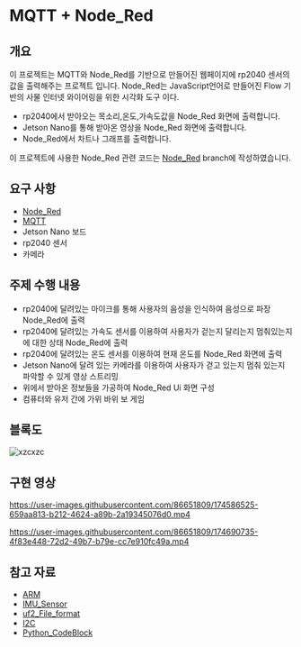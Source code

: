 
# MQTT + Node_Red

## 개요
이 프로젝트는 MQTT와 Node_Red를 기반으로 만들어진 웹페이지에 rp2040 센서의 값을 출력해주는 프로젝트 입니다.
Node_Red는 JavaScript언어로 만들어진 Flow 기반의 사물 인터넷 와이어링을 위한 시각화 도구 이다.

* rp2040에서 받아오는 목소리,온도,가속도값을 Node_Red 화면에 출력합니다.
* Jetson Nano를 통해 받아온 영상을 Node_Red 화면에 출력합니다.
* Node_Red에서 차트나 그래프를 출력합니다.

이 프로젝트에 사용한 Node_Red 관련 코드는 [Node_Red](https://github.com/Jangseokcheon/EmbeddedSystem/tree/Node_Red) branch에 작성하였습니다.

## 요구 사항
* [Node_Red](https://github.com/Jangseokcheon/EmbeddedSystem/tree/Node_Red)
* [MQTT](https://medium.com/@jspark141515/mqtt%EB%9E%80-314472c246ee)
* Jetson Nano 보드
* rp2040 센서
* 카메라

## 주제 수행 내용
* rp2040에 달려있는 마이크를 통해 사용자의 음성을 인식하여 음성으로 파장 Node_Red에 출력
* rp2040에 달려있는 가속도 센서를 이용하여 사용자가 걷는지 달리는지 멈춰있는지에 대한 상태 Node_Red에 출력
* rp2040에 달려있는 온도 센서를 이용하여 현재 온도를 Node_Red 화면에 출력
* Jetson Nano에 달려 있는 카메라를 이용하여 사용자가 걷고 있는지 멈춰 있는지 파악할 수 있게 영상 스트리밍
* 위에서 받아온 정보들을 가공하여 Node_Red Ui 화면 구성
* 컴퓨터와 유저 간에 가위 바위 보 게임

## 블록도
![xzcxzc](https://user-images.githubusercontent.com/86651809/174607899-b3137f37-63ab-4148-877c-0d85b1c41598.JPG)

## 구현 영상
https://user-images.githubusercontent.com/86651809/174586525-659aa813-b212-4624-a89b-2a19345076d0.mp4

https://user-images.githubusercontent.com/86651809/174690735-4f83e448-72d2-49b7-b79e-cc7e910fc49a.mp4


## 참고 자료
* [ARM](https://survivalking.tistory.com/49)
* [IMU_Sensor](https://m.blog.naver.com/PostView.naver?blogId=hs929kr&logNo=221794948258&categoryNo=10&proxyReferer=)
* [uf2_File_format](https://github.com/microsoft/uf2)
* [I2C](https://mickael-k.tistory.com/184)
* [Python_CodeBlock](https://dojang.io/mod/page/view.php?id=1196)
